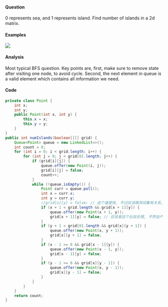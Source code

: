 #### Question
0 represents sea, and 1 represents island. Find number of islands in a 2d matrix.
#### Examples
![](https://farm5.staticflickr.com/4155/33976473290_44250b7840_o.jpg)
#### Analysis
Most typical BFS question. Key points are, first, make sure to remove state after visiting one node, to avoid cycle. Second, the next element in queue is a valid element which contains all information we need.
#### Code
```java
private class Point {
    int x;
    int y;
    public Point(int x, int y) {
        this.x = x;
        this.y = y;
    }
}
public int numIslands(boolean[][] grid) {
    Queue<Point> queue = new LinkedList<>();
    int count = 0;
    for (int i = 0; i < grid.length; i++) {
        for (int j = 0; j < grid[0].length; j++) {
            if (grid[i][j]) {
                queue.offer(new Point(i, j));
                grid[i][j] = false;
                count++;
            }
            while (!queue.isEmpty()) {
                Point curr = queue.poll();
                int x = curr.x;
                int y = curr.y;
                //grid[x][y] = false; // 这个速度快, 不过应该跟测试集有关系, 这个理论上应该更慢
                if (x + 1 < grid.length && grid[x + 1][y]) {
                    queue.offer(new Point(x + 1, y));
                    grid[x + 1][y] = false; // 应该是这个比较合理, 不然会产生重复
                }
                if (y + 1 < grid[0].length && grid[x][y + 1]) {
                    queue.offer(new Point(x, y + 1));
                    grid[x][y + 1] = false;
                }
                if (x - 1 >= 0 && grid[x - 1][y]) {
                    queue.offer(new Point(x - 1, y));
                    grid[x - 1][y] = false;
                }
                if (y - 1 >= 0 && grid[x][y - 1]) {
                    queue.offer(new Point(x, y - 1));
                    grid[x][y - 1] = false;
                }
            }
        }
    }
    return count;
}
```
